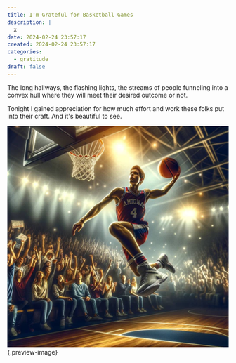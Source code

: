 ```yaml
---
title: I'm Grateful for Basketball Games
description: |
  x
date: 2024-02-24 23:57:17
created: 2024-02-24 23:57:17
categories:
  - gratitude
draft: false
---
```

The long hallways, the flashing lights, the streams of people funneling into a convex hull where they will meet their desired outcome or not. 

Tonight I gained appreciation for how much effort and work these folks put into their craft. And it's beautiful to see. 

![Dunk the ball ](../img/dalle-sunk-the-ball.jpeg){.preview-image}
